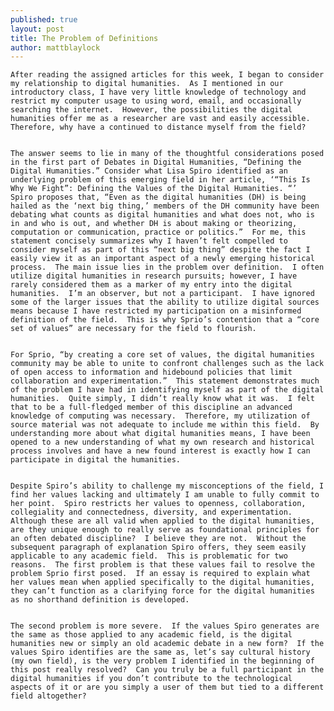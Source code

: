 ```yaml
---
published: true
layout: post
title: The Problem of Definitions
author: mattblaylock
---
```


	After reading the assigned articles for this week, I began to consider my relationship to digital humanities.  As I mentioned in our introductory class, I have very little knowledge of technology and restrict my computer usage to using word, email, and occasionally searching the internet.  However, the possibilities the digital humanities offer me as a researcher are vast and easily accessible.  Therefore, why have a continued to distance myself from the field?  


	The answer seems to lie in many of the thoughtful considerations posed in the first part of Debates in Digital Humanities, “Defining the Digital Humanities.” Consider what Lisa Spiro identified as an underlying problem of this emerging field in her article, ‘“This Is Why We Fight”: Defining the Values of the Digital Humanities. “’  Spiro proposes that, “Even as the digital humanities (DH) is being hailed as the ‘next big thing,’ members of the DH community have been debating what counts as digital humanities and what does not, who is in and who is out, and whether DH is about making or theorizing, computation or communication, practice or politics.”  For me, this statement concisely summarizes why I haven’t felt compelled to consider myself as part of this “next big thing” despite the fact I easily view it as an important aspect of a newly emerging historical process.  The main issue lies in the problem over definition.  I often utilize digital humanities in research pursuits; however, I have rarely considered them as a marker of my entry into the digital humanities.  I’m an observer, but not a participant.  I have ignored some of the larger issues that the ability to utilize digital sources means because I have restricted my participation on a misinformed definition of the field.  This is why Sprio’s contention that a “core set of values” are necessary for the field to flourish.  


	For Sprio, “by creating a core set of values, the digital humanities community may be able to unite to confront challenges such as the lack of open access to information and hidebound policies that limit collaboration and experimentation.”  This statement demonstrates much of the problem I have had in identifying myself as part of the digital humanities.  Quite simply, I didn’t really know what it was.  I felt that to be a full-fledged member of this discipline an advanced knowledge of computing was necessary.  Therefore, my utilization of source material was not adequate to include me within this field.  By understanding more about what digital humanities means, I have been opened to a new understanding of what my own research and historical process involves and have a new found interest is exactly how I can participate in digital the humanities.  


	Despite Spiro’s ability to challenge my misconceptions of the field, I find her values lacking and ultimately I am unable to fully commit to her point.  Spiro restricts her values to openness, collaboration, collegiality and connectedness, diversity, and experimentation.  Although these are all valid when applied to the digital humanities, are they unique enough to really serve as foundational principles for an often debated discipline?  I believe they are not.  Without the subsequent paragraph of explanation Spiro offers, they seem easily applicable to any academic field.  This is problematic for two reasons.  The first problem is that these values fail to resolve the problem Sprio first posed.  If an essay is required to explain what her values mean when applied specifically to the digital humanities, they can’t function as a clarifying force for the digital humanities as no shorthand definition is developed.   


	The second problem is more severe.  If the values Spiro generates are the same as those applied to any academic field, is the digital humanities new or simply an old academic debate in a new form?  If the values Spiro identifies are the same as, let’s say cultural history (my own field), is the very problem I identified in the beginning of this post really resolved?  Can you truly be a full participant in the digital humanities if you don’t contribute to the technological aspects of it or are you simply a user of them but tied to a different field altogether?